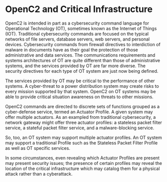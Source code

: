 # OpenC2 and Critical Infrastructure

OpenC2 is intended in part as a cybersecurity command language for Operational Technology (OT), sometimes known as the Internet of Things (IOT). Traditional cybersecurity commands are focused on the typical networks of file servers, database servers, web servers, and personal devices. Cybersecurity commands from firewall directives to interdiction of malware in documents have as their goal the protection of those administrative and data services. The communications requirements and systems architectures of OT are quite different than those of administrative systems, and the services provided by OT are far more diverse. The security directives for each type of OT system are just now being defined.

The services provided by OT may be critical to the performance of other systems. A cyber-threat to a power distribution system may create risks to every mission supported by that system. OpenC2 on OT systems may be able to provide critical situation awareness on threats to other missions.

OpenC2 commands are directed to discrete sets of functions grouped as a cyber-defense service, termed an Actuator Profile. A given system may offer multiple actuators. As an exampled from traditional cybersecurity, a network gateway might offer three actuator profiles: a stateless packet filter service, a stateful packet filter service, and a malware-blocking service.

So, too, an OT system may support multiple actuator profiles. An OT system may support a traditional Profile such as the Stateless Packet Filter Profile as well as OT specific services. 

In some circumstances, even revealing which Actuator Profiles are present may present security issues; the presence of certain profiles may reveal the location of the critical infrastructure which may catalog them for a physical attack rather than a cyberattack.
